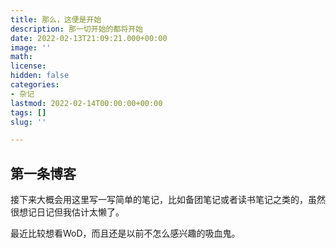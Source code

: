 ```yaml
---
title: 那么，这便是开始
description: 那一切开始的都将开始
date: 2022-02-13T21:09:21.000+00:00
image: ''
math: 
license: 
hidden: false
categories:
- 杂记
lastmod: 2022-02-14T00:00:00+00:00
tags: []
slug: ''

---
```

## 第一条博客

接下来大概会用这里写一写简单的笔记，比如备团笔记或者读书笔记之类的，虽然很想记日记但我估计太懒了。

最近比较想看WoD，而且还是以前不怎么感兴趣的吸血鬼。